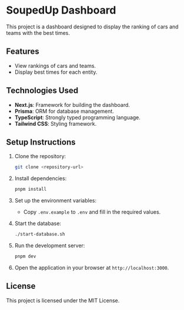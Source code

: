 # SoupedUp Dashboard

This project is a dashboard designed to display the ranking of cars and teams with the best times.

## Features

- View rankings of cars and teams.
- Display best times for each entity.

## Technologies Used

- **Next.js**: Framework for building the dashboard.
- **Prisma**: ORM for database management.
- **TypeScript**: Strongly typed programming language.
- **Tailwind CSS**: Styling framework.

## Setup Instructions

1. Clone the repository:
   ```bash
   git clone <repository-url>
   ```

2. Install dependencies:
   ```bash
   pnpm install
   ```

3. Set up the environment variables:
   - Copy `.env.example` to `.env` and fill in the required values.

4. Start the database:
   ```bash
   ./start-database.sh
   ```

5. Run the development server:
   ```bash
   pnpm dev
   ```

6. Open the application in your browser at `http://localhost:3000`.

## License

This project is licensed under the MIT License.

